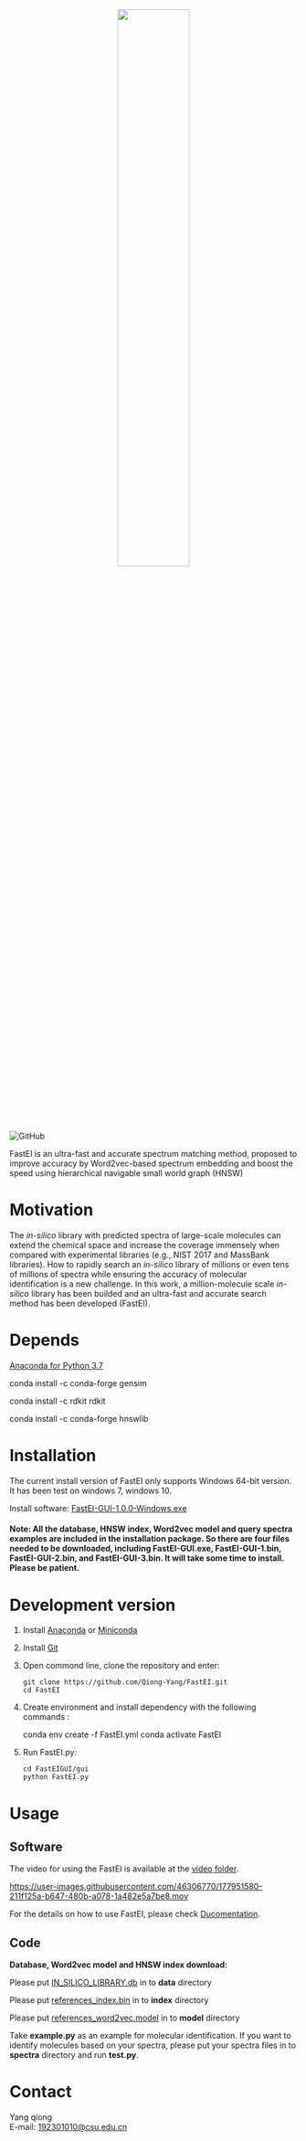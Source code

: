 

<div align="center">
<img src="https://github.com/Qiong-Yang/FastEI/blob/main/img/FastEI%20figure.png" width="50%">
</div>


![GitHub](https://img.shields.io/badge/license-Apache--2.0%20License-orange)

FastEI is an ultra-fast and accurate spectrum matching method, proposed to improve accuracy by Word2vec-based spectrum embedding and boost the speed using hierarchical navigable small world graph (HNSW)

# Motivation

The *in-silico* library with predicted spectra of large-scale molecules can extend the chemical space and increase the coverage immensely when compared with experimental libraries (e.g., NIST 2017 and MassBank libraries). How to rapidly search an *in-silico* library of millions or even tens of millions of spectra while ensuring the accuracy of molecular identification is a new challenge. In this work, a million-molecule scale  *in-silico* library has been builded and an  ultra-fast and accurate search method has been developed (FastEI).

# Depends


[Anaconda for Python 3.7](https://repo.anaconda.com/archive/Anaconda3-2022.05-Windows-x86_64.exe)

conda install -c conda-forge gensim

conda install -c rdkit rdkit

conda install -c conda-forge hnswlib


# Installation

The current install version of FastEI only supports Windows 64-bit version. It has been test on windows 7, windows 10.

Install software: [FastEI-GUI-1.0.0-Windows.exe](https://github.com/Qiong-Yang/FastEI/releases/tag/v1.0.0-beta)

#### Note: All the database, HNSW index, Word2vec model and query spectra examples are included in the installation package. So there are four files needed to be downloaded, including FastEI-GUI.exe, FastEI-GUI-1.bin,  FastEI-GUI-2.bin, and FastEI-GUI-3.bin. It will take some time to install. Please be patient.

# Development version

1. Install [Anaconda](https://www.anaconda.com/) or [Miniconda](https://docs.conda.io/en/latest/miniconda.html)   

2. Install [Git](https://git-scm.com/downloads)  

3. Open commond line, clone the repository and enter:  

       git clone https://github.com/Qiong-Yang/FastEI.git
       cd FastEI

4. Create environment and install dependency with the following commands :  

      conda env create -f FastEI.yml 
      conda activate FastEI

5. Run FastEI.py:  
        

       cd FastEIGUI/gui
       python FastEI.py


# Usage

## Software



The video for using the FastEI is available at the [video folder](https://github.com/Qiong-Yang/FastEI/tree/main/Video).

https://user-images.githubusercontent.com/46306770/177951580-211f125a-b647-480b-a078-1a482e5a7be8.mov

For the details on how to use FastEI, please check [Ducomentation](https://github.com/Qiong-Yang/FastEI/blob/main/Documentation.pdf). 

## Code

**Database, Word2vec model and HNSW index download:**

Please put [IN_SILICO_LIBRARY.db](https://zenodo.org/record/6778379/files/IN_SILICO_LIBRARY.db)   in to **data** directory 

Please put [references_index.bin](https://zenodo.org/record/6778379/files/references_index.bin)  in to **index** directory 

Please put [references_word2vec.model](https://zenodo.org/record/6778379/files/references_word2vec.model)   in to **model** directory 

Take **example.py** as an example for molecular identification.
If you want to identify molecules  based on your spectra, please put your spectra files in to **spectra** directory and run **test.py**.

# Contact

Yang qiong   
E-mail: 192301010@csu.edu.cn

